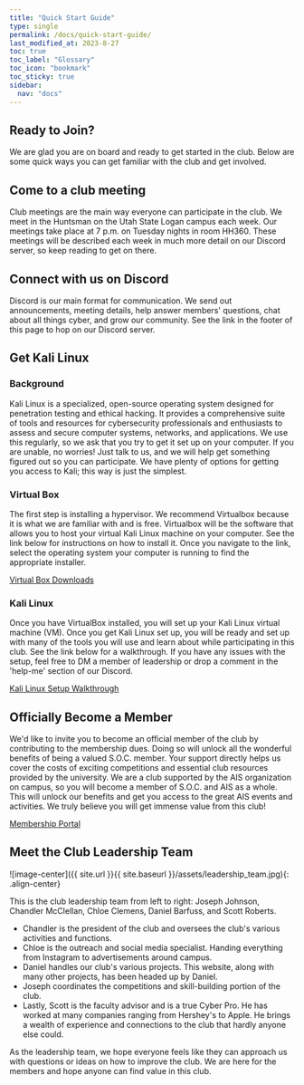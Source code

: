 ```yaml
---
title: "Quick Start Guide"
type: single
permalink: /docs/quick-start-guide/
last_modified_at: 2023-8-27
toc: true
toc_label: "Glossary"
toc_icon: "bookmark"
toc_sticky: true
sidebar:
  nav: "docs"
---
```

## Ready to Join?

We are glad you are on board and ready to get started in the club. Below are some quick ways you can get familiar with the club and get involved.

## Come to a club meeting

Club meetings are the main way everyone can participate in the club. We meet in the Huntsman on the Utah State Logan campus each week. Our meetings take place at 7 p.m. on Tuesday nights in room HH360. These meetings will be described each week in much more detail on our Discord server, so keep reading to get on there.

## Connect with us on Discord

Discord is our main format for communication. We send out announcements, meeting details, help answer members' questions, chat about all things cyber, and grow our community. See the link in the footer of this page to hop on our Discord server.

## Get Kali Linux

### Background
Kali Linux is a specialized, open-source operating system designed for penetration testing and ethical hacking. It provides a comprehensive suite of tools and resources for cybersecurity professionals and enthusiasts to assess and secure computer systems, networks, and applications. We use this regularly, so we ask that you try to get it set up on your computer. If you are unable, no worries! Just talk to us, and we will help get something figured out so you can participate. We have plenty of options for getting you access to Kali; this way is just the simplest.

### Virtual Box
The first step is installing a hypervisor. We recommend Virtualbox because it is what we are familiar with and is free. Virtualbox will be the software that allows you to host your virtual Kali Linux machine on your computer. See the link below for instructions on how to install it. Once you navigate to the link, select the operating system your computer is running to find the appropriate installer.


[Virtual Box Downloads](https://www.virtualbox.org/wiki/Downloads)

### Kali Linux
Once you have VirtualBox installed, you will set up your Kali Linux virtual machine (VM). Once you get Kali Linux set up, you will be ready and set up with many of the tools you will use and learn about while participating in this club. See the link below for a walkthrough. If you have any issues with the setup, feel free to DM a member of leadership or drop a comment in the 'help-me' section of our Discord.


[Kali Linux Setup Walkthrough](https://linuxiac.com/kali-linux-on-virtualbox/)

## Officially Become a Member

We'd like to invite you to become an official member of the club by contributing to the membership dues. Doing so will unlock all the wonderful benefits of being a valued S.O.C. member. Your support directly helps us cover the costs of exciting competitions and essential club resources provided by the university. We are a club supported by the AIS organization on campus, so you will become a member of S.O.C. and AIS as a whole. This will unlock our benefits and get you access to the great AIS events and activities. We truly believe you will get immense value from this club!


[Membership Portal](https://my.usu.edu/groups/student-organization-for-cybersecurity/page)

## Meet the Club Leadership Team

![image-center]({{ site.url }}{{ site.baseurl }}/assets/leadership_team.jpg){: .align-center}


This is the club leadership team from left to right: Joseph Johnson, Chandler McClellan, Chloe Clemens, Daniel Barfuss, and Scott Roberts.

* Chandler is the president of the club and oversees the club's various activities and functions.
* Chloe is the outreach and social media specialist. Handing everything from Instagram to advertisements around campus.
* Daniel handles our club's various projects. This website, along with many other projects, has been headed up by Daniel.
* Joseph coordinates the competitions and skill-building portion of the club.
* Lastly, Scott is the faculty advisor and is a true Cyber Pro. He has worked at many companies ranging from Hershey's to Apple. He brings a wealth of experience and connections to the club that hardly anyone else could.


As the leadership team, we hope everyone feels like they can approach us with questions or ideas on how to improve the club. We are here for the members and hope anyone can find value in this club.
